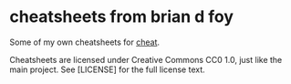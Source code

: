 # cheatsheets from brian d foy

Some of my own cheatsheets for [cheat](https://github.com/cheat/cheatsheets).

Cheatsheets are licensed under Creative Commons CC0 1.0, just like the
main project. See [LICENSE] for the full license text.
